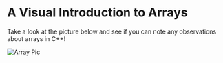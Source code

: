 # A Visual Introduction to Arrays
Take a look at the picture below and see if you can note any observations about arrays in C++!

![Array Pic](https://s.hswstatic.com/gif/c-array.gif)
